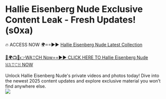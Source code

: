 # Hallie Eisenberg Nude Exclusive Content Leak - Fresh Updates! (s0xa)

🔥 ACCESS NOW 🌍==►► <a href="https://tinyurl.com/yc657z5k" rel="nofollow">Hallie Eisenberg Nude Latest Collection</a>
<br><br>
[🔴🌍📺📱👉WA𝚃CH Now==►► CLICK HERE TO Hallie Eisenberg Nude 𝚆𝙰𝚃𝙲𝙷 NOW](https://tinyurl.com/yc657z5k)
<br><br>
Unlock Hallie Eisenberg Nude's private videos and photos today! Dive into the newest 2025 content updates and explore exclusive material you won’t find anywhere else.
<br>
<a href="https://tinyurl.com/yc657z5k" rel="nofollow" data-target="animated-image.originalLink"><img src="https://camo.githubusercontent.com/8a4f000d20f83aca3bf7ec5f350d767afa0574a8a352519fd8cfa583a6f93a33/68747470733a2f2f692e696d6775722e636f6d2f644a486b345a712e676966" data-canonical-src="https://i.imgur.com/dJHk4Zq.gif" style="max-width: 100%; display: inline-block;" data-target="animated-image.originalImage"></a>
<br>
